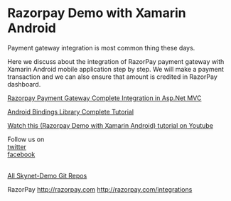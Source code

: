 # Razorpay Demo with Xamarin Android
Payment gateway integration is most common thing these days.

Here we discuss about the integration of RazorPay payment gateway with Xamarin Android mobile application step by step. We will make a payment transaction and we can also ensure that amount is credited in RazorPay dashboard.

<a href="https://www.youtube.com/watch?v=w3Eabl3CfDU">Razorpay Payment Gateway Complete Integration in Asp.Net MVC</a>

<a href="https://www.youtube.com/watch?v=2di5AcDQPbo&t=11s">Android Bindings Library Complete Tutorial</a>

<a href="https://youtu.be/VBxWgDYSFuY">Watch this (Razorpay Demo with Xamarin Android) tutorial on Youtube</a>

Follow us on <br/>
<a href="https://twitter.com/Skynetechs">twitter</a> <br/>
<a href="https://www.facebook.com/Skynetfor.net">facebook</a>

<br/>
<a href="https://github.com/Skynet-Demos">All Skynet-Demo Git Repos</a> <br/>

RazorPay
http://razorpay.com
http://razorpay.com/integrations
